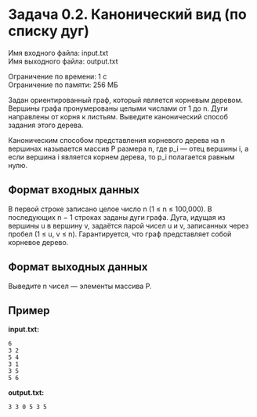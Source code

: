 # Задача 0.2. Канонический вид (по списку дуг)

Имя входного файла: input.txt  
Имя выходного файла: output.txt  

Ограничение по времени: 1 с  
Ограничение по памяти: 256 МБ  

Задан ориентированный граф, который является корневым деревом. Вершины графа пронумерованы целыми числами от 1 до n. Дуги направлены от корня к листьям. Выведите канонический способ задания этого дерева.

Каноническим способом представления корневого дерева на n вершинах называется массив P размера n, где p_i — отец вершины i, а если вершина i является корнем дерева, то p_i полагается равным нулю.

## Формат входных данных

В первой строке записано целое число n (1 ≤ n ≤ 100,000). В последующих n − 1 строках заданы дуги графа. Дуга, идущая из вершины u в вершину v, задаётся парой чисел u и v, записанных через пробел (1 ≤ u, v ≤ n). Гарантируется, что граф представляет собой корневое дерево.

## Формат выходных данных

Выведите n чисел — элементы массива P.

## Пример

**input.txt:**
```
6
3 2
5 4
3 1
3 5
5 6
```

**output.txt:**
```
3 3 0 5 3 5
```
